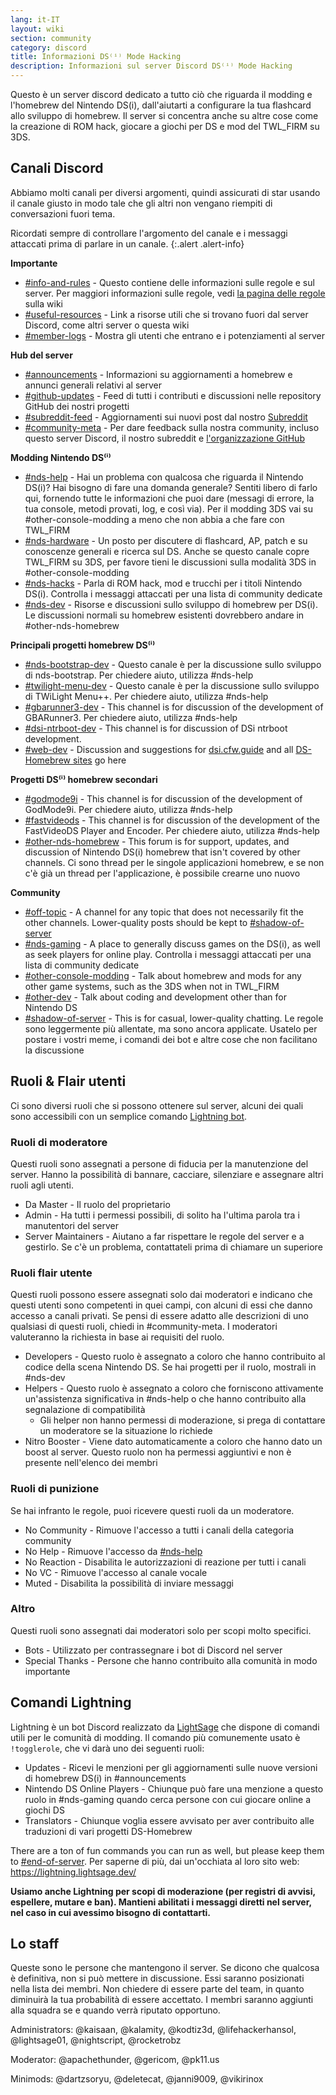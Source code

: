 ```yaml
---
lang: it-IT
layout: wiki
section: community
category: discord
title: Informazioni DS⁽ⁱ⁾ Mode Hacking
description: Informazioni sul server Discord DS⁽ⁱ⁾ Mode Hacking
---
```


Questo è un server discord dedicato a tutto ciò che riguarda il modding e l'homebrew del Nintendo DS(i), dall'aiutarti a configurare la tua flashcard allo sviluppo di homebrew. Il server si concentra anche su altre cose come la creazione di ROM hack, giocare a giochi per DS e mod del TWL_FIRM su 3DS.

## Canali Discord
Abbiamo molti canali per diversi argomenti, quindi assicurati di star usando il canale giusto in modo tale che gli altri non vengano riempiti di conversazioni fuori tema.

Ricordati sempre di controllare l'argomento del canale e i messaggi attaccati prima di parlare in un canale.
{:.alert .alert-info}

**Importante**
- [#info-and-rules][info-and-rules] - Questo contiene delle informazioni sulle regole e sul server. Per maggiori informazioni sulle regole, vedi [la pagina delle regole](discord-rules) sulla wiki
- [#useful-resources][useful-resources] - Link a risorse utili che si trovano fuori dal server Discord, come altri server o questa wiki
- [#member-logs][member-logs] - Mostra gli utenti che entrano e i potenziamenti al server

**Hub del server**
- [#announcements][announcements] - Informazioni su aggiornamenti a homebrew e annunci generali relativi al server
- [#github-updates][github-updates] - Feed di tutti i contributi e discussioni nelle repository GitHub dei nostri progetti
- [#subreddit-feed][subreddit-feed] - Aggiornamenti sui nuovi post dal nostro [Subreddit](https://reddit.com/r/NDSBrew)
- [#community-meta][community-meta] - Per dare feedback sulla nostra community, incluso questo server Discord, il nostro subreddit e [l'organizzazione GitHub](http://github.com/DS-Homebrew)

**Modding Nintendo DS⁽ⁱ⁾**
- [#nds-help][nds-help] - Hai un problema con qualcosa che riguarda il Nintendo DS(i)? Hai bisogno di fare una domanda generale? Sentiti libero di farlo qui, fornendo tutte le informazioni che puoi dare (messagi di errore, la tua console, metodi provati, log, e così via). Per il modding 3DS vai su #other-console-modding a meno che non abbia a che fare con TWL_FIRM
- [#nds-hardware][nds-hardware] - Un posto per discutere di flashcard, AP, patch e su conoscenze generali e ricerca sul DS. Anche se questo canale copre TWL_FIRM su 3DS, per favore tieni le discussioni sulla modalità 3DS in #other-console-modding
- [#nds-hacks][nds-hacks] - Parla di ROM hack, mod e trucchi per i titoli Nintendo DS(i). Controlla i messaggi attaccati per una lista di community dedicate
- [#nds-dev][nds-dev] - Risorse e discussioni sullo sviluppo di homebrew per DS(i). Le discussioni normali su homebrew esistenti dovrebbero andare in #other-nds-homebrew

**Principali progetti homebrew DS⁽ⁱ⁾**
- [#nds-bootstrap-dev][nds-bootstrap-dev] - Questo canale è per la discussione sullo sviluppo di nds-bootstrap. Per chiedere aiuto, utilizza #nds-help
- [#twilight-menu-dev][twilight-menu-dev] - Questo canale è per la discussione sullo sviluppo di TWiLight Menu++. Per chiedere aiuto, utilizza #nds-help
- [#gbarunner3-dev][gbarunner3-dev] - This channel is for discussion of the development of GBARunner3. Per chiedere aiuto, utilizza #nds-help
- [#dsi-ntrboot-dev][dsi-ntrboot-dev] - This channel is for discussion of DSi ntrboot development.
- [#web-dev][web-dev] - Discussion and suggestions for [dsi.cfw.guide](https://dsi.cfw.guide/) and all [DS-Homebrew sites](https://ds-homebrew.com/) go here

**Progetti DS⁽ⁱ⁾ homebrew secondari**
- [#godmode9i][godmode9i] - This channel is for discussion of the development of GodMode9i. Per chiedere aiuto, utilizza #nds-help
- [#fastvideods][fastvideods] - This channel is for discussion of the development of the FastVideoDS Player and Encoder. Per chiedere aiuto, utilizza #nds-help
- [#other-nds-homebrew][other-nds-homebrew] - This forum is for support, updates, and discussion of Nintendo DS(i) homebrew that isn't covered by other channels. Ci sono thread per le singole applicazioni homebrew, e se non c'è già un thread per l'applicazione, è possibile crearne uno nuovo

**Community**
- [#off-topic][off-topic] - A channel for any topic that does not necessarily fit the other channels. Lower-quality posts should be kept to [#shadow-of-server](end-of-server)
- [#nds-gaming][nds-gaming] - A place to generally discuss games on the DS(i), as well as seek players for online play. Controlla i messaggi attaccati per una lista di community dedicate
- [#other-console-modding][other-console-modding] - Talk about homebrew and mods for any other game systems, such as the 3DS when not in TWL_FIRM
- [#other-dev][other-dev] - Talk about coding and development other than for Nintendo DS
- [#shadow-of-server][end-of-server] - This is for casual, lower-quality chatting. Le regole sono leggermente più allentate, ma sono ancora applicate. Usatelo per postare i vostri meme, i comandi dei bot e altre cose che non facilitano la discussione

## Ruoli & Flair utenti
Ci sono diversi ruoli che si possono ottenere sul server, alcuni dei quali sono accessibili con un semplice comando [Lightning bot](#lightning-commands).

### Ruoli di moderatore
Questi ruoli sono assegnati a persone di fiducia per la manutenzione del server. Hanno la possibilità di bannare, cacciare, silenziare e assegnare altri ruoli agli utenti.

- Da Master - Il ruolo del proprietario
- Admin - Ha tutti i permessi possibili, di solito ha l'ultima parola tra i manutentori del server
- Server Maintainers - Aiutano a far rispettare le regole del server e a gestirlo. Se c'è un problema, contattateli prima di chiamare un superiore

### Ruoli flair utente
Questi ruoli possono essere assegnati solo dai moderatori e indicano che questi utenti sono competenti in quei campi, con alcuni di essi che danno accesso a canali privati. Se pensi di essere adatto alle descrizioni di uno qualsiasi di questi ruoli, chiedi in #community-meta. I moderatori valuteranno la richiesta in base ai requisiti del ruolo.

- Developers - Questo ruolo è assegnato a coloro che hanno contribuito al codice della scena Nintendo DS. Se hai progetti per il ruolo, mostrali in #nds-dev
- Helpers - Questo ruolo è assegnato a coloro che forniscono attivamente un'assistenza significativa in #nds-help o che hanno contribuito alla segnalazione di compatibilità
    - Gli helper non hanno permessi di moderazione, si prega di contattare un moderatore se la situazione lo richiede
- Nitro Booster - Viene dato automaticamente a coloro che hanno dato un boost al server. Questo ruolo non ha permessi aggiuntivi e non è presente nell'elenco dei membri

### Ruoli di punizione
Se hai infranto le regole, puoi ricevere questi ruoli da un moderatore.

- No Community - Rimuove l'accesso a tutti i canali della categoria community
- No Help - Rimuove l'accesso da [#nds-help][nds-help]
- No Reaction - Disabilita le autorizzazioni di reazione per tutti i canali
- No VC - Rimuove l'accesso al canale vocale
- Muted - Disabilita la possibilità di inviare messaggi

### Altro
Questi ruoli sono assegnati dai moderatori solo per scopi molto specifici.

- Bots - Utilizzato per contrassegnare i bot di Discord nel server
- Special Thanks - Persone che hanno contribuito alla comunità in modo importante

## Comandi Lightning
Lightning è un bot Discord realizzato da [LightSage](https://github.com/LightSage) che dispone di comandi utili per le comunità di modding. Il comando più comunemente usato è `!togglerole`, che vi darà uno dei seguenti ruoli:

- Updates - Ricevi le menzioni per gli aggiornamenti sulle nuove versioni di homebrew DS(i) in #announcements
- Nintendo DS Online Players - Chiunque può fare una menzione a questo ruolo in #nds-gaming quando cerca persone con cui giocare online a giochi DS
- Translators - Chiunque voglia essere avvisato per aver contribuito alle traduzioni di vari progetti DS-Homebrew

There are a ton of fun commands you can run as well, but please keep them to [#end-of-server][end-of-server]. Per saperne di più, dai un'occhiata al loro sito web: <https://lightning.lightsage.dev/>

**Usiamo anche Lightning per scopi di moderazione (per registri di avvisi, espellere, mutare e ban). Mantieni abilitati i messaggi diretti nel server, nel caso in cui avessimo bisogno di contattarti.**

## Lo staff
Queste sono le persone che mantengono il server. Se dicono che qualcosa è definitiva, non si può mettere in discussione. Essi saranno posizionati nella lista dei membri. Non chiedere di essere parte del team, in quanto diminuirà la tua probabilità di essere accettato. I membri saranno aggiunti alla squadra se e quando verrà riputato opportuno.

Administrators: @kaisaan, @kalamity, @kodtiz3d, @lifehackerhansol, @lightsage01, @nightscript, @rocketrobz

Moderator: @apachethunder, @gericom, @pk11.us

Minimods: @dartzsoryu, @deletecat, @janni9009, @vikirinox

<!-- Discord channel links -->
[info-and-rules]: https://discord.com/channels/283769550611152897/626620520330428436
[useful-resources]: https://discord.com/channels/283769550611152897/638041441079263283
[member-logs]: https://discord.com/channels/283769550611152897/677714673663082529

[announcements]: https://discord.com/channels/283769550611152897/283771381735489537
[github-updates]: https://discord.com/channels/283769550611152897/450065134191116290
[subreddit-feed]: https://discord.com/channels/283769550611152897/869830055377928243
[community-meta]: https://discord.com/channels/283769550611152897/715651368391671919

[nds-help]: https://discord.com/channels/283769550611152897/332961165829210117
[nds-hardware]: https://discord.com/channels/283769550611152897/547986366357700620
[nds-hacks]: https://discord.com/channels/283769550611152897/356988919738400768
[nds-dev]: https://discord.com/channels/283769550611152897/835273459339624499

[nds-bootstrap-dev]: https://discord.com/channels/283769550611152897/283769550611152897
[twilight-menu-dev]: https://discord.com/channels/283769550611152897/489307733074640926
[gbarunner3-dev]: https://discord.com/channels/283769550611152897/620310871800807466
[dsi-ntrboot-dev]: https://discord.com/channels/283769550611152897/1193678677666431097
[web-dev]: https://discord.com/channels/283769550611152897/744649302567157800

[godmode9i]: https://discord.com/channels/283769550611152897/497960894660083732
[fastvideods]: https://discord.com/channels/283769550611152897/1021121766585806989
[other-nds-homebrew]: https://discord.com/channels/283769550611152897/1025388133388394547

[off-topic]: https://discord.com/channels/283769550611152897/286686210225864725
[nds-gaming]: https://discord.com/channels/283769550611152897/668680785154408448
[other-console-modding]: https://discord.com/channels/283769550611152897/653706029736919051
[other-dev]: https://discord.com/channels/283769550611152897/1169696607294468177
[end-of-server]: https://discord.com/channels/283769550611152897/283770736215195648
[end-of-server]: https://discord.com/channels/283769550611152897/283770736215195648
